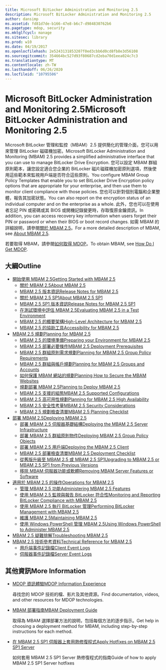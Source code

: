 ```yaml
---
title: Microsoft BitLocker Administration and Monitoring 2.5
description: Microsoft BitLocker Administration and Monitoring 2.5
author: dansimp
ms.assetid: fd81d7de-b166-47e8-b6c7-d984830762b6
ms.pagetype: mdop, security
ms.mktglfcycl: manage
ms.sitesec: library
ms.prod: w10
ms.date: 04/19/2017
ms.openlocfilehash: 2e5243131853207f0ed3cbb6d0cd8fb8e3d56108
ms.sourcegitcommit: 354664bc527d93f80687cd2eba70d1eea024c7c3
ms.translationtype: MT
ms.contentlocale: zh-TW
ms.lasthandoff: 06/26/2020
ms.locfileid: "10795506"
---
```

# <span data-ttu-id="f2f4d-103">Microsoft BitLocker Administration and Monitoring 2.5</span><span class="sxs-lookup"><span data-stu-id="f2f4d-103">Microsoft BitLocker Administration and Monitoring 2.5</span></span>

<span data-ttu-id="f2f4d-104">Microsoft BitLocker 管理和監控（MBAM）2.5 提供簡化的管理介面，您可以用來管理 BitLocker 磁碟機加密。</span><span class="sxs-lookup"><span data-stu-id="f2f4d-104">Microsoft BitLocker Administration and Monitoring (MBAM) 2.5 provides a simplified administrative interface that you can use to manage BitLocker Drive Encryption.</span></span> <span data-ttu-id="f2f4d-105">您可以設定 MBAM 群組原則範本，讓您設定適合您企業的 BitLocker 磁片磁碟機加密原則選項，然後使用這些範本來監視用戶端是否符合這些原則。</span><span class="sxs-lookup"><span data-stu-id="f2f4d-105">You configure MBAM Group Policy Templates that enable you to set BitLocker Drive Encryption policy options that are appropriate for your enterprise, and then use them to monitor client compliance with those policies.</span></span> <span data-ttu-id="f2f4d-106">您也可以針對個別電腦和企業整體，報告其加密狀態。</span><span class="sxs-lookup"><span data-stu-id="f2f4d-106">You can also report on the encryption status of an individual computer and on the enterprise as a whole.</span></span> <span data-ttu-id="f2f4d-107">此外，您也可以在使用者忘記 PIN 或密碼或其 BIOS 或開機記錄變更時，存取復原金鑰資訊。</span><span class="sxs-lookup"><span data-stu-id="f2f4d-107">In addition, you can access recovery key information when users forget their PIN or password or when their BIOS or boot record changes.</span></span> <span data-ttu-id="f2f4d-108">如需 MBAM 的詳細說明，請參閱[關於 MBAM 2.5](about-mbam-25.md)。</span><span class="sxs-lookup"><span data-stu-id="f2f4d-108">For a more detailed description of MBAM, see [About MBAM 2.5](about-mbam-25.md).</span></span>

<span data-ttu-id="f2f4d-109">若要取得 MBAM，請參閱[如何取得 MDOP](https://docs.microsoft.com/microsoft-desktop-optimization-pack/index#how-to-get-mdop)。</span><span class="sxs-lookup"><span data-stu-id="f2f4d-109">To obtain MBAM, see [How Do I Get MDOP](https://docs.microsoft.com/microsoft-desktop-optimization-pack/index#how-to-get-mdop).</span></span>

## <span data-ttu-id="f2f4d-110">大綱</span><span class="sxs-lookup"><span data-stu-id="f2f4d-110">Outline</span></span>

- <a href="" id="getting-started-with-mbam-2-5"></a>[<span data-ttu-id="f2f4d-111">開始使用 MBAM 2.5</span><span class="sxs-lookup"><span data-stu-id="f2f4d-111">Getting Started with MBAM 2.5</span></span>](getting-started-with-mbam-25.md)
  - [<span data-ttu-id="f2f4d-112">關於 MBAM 2.5</span><span class="sxs-lookup"><span data-stu-id="f2f4d-112">About MBAM 2.5</span></span>](about-mbam-25.md)
  - [<span data-ttu-id="f2f4d-113">MBAM 2.5 版本資訊</span><span class="sxs-lookup"><span data-stu-id="f2f4d-113">Release Notes for MBAM 2.5</span></span>](release-notes-for-mbam-25.md)
  - [<span data-ttu-id="f2f4d-114">關於 MBAM 2.5 SP1</span><span class="sxs-lookup"><span data-stu-id="f2f4d-114">About MBAM 2.5 SP1</span></span>](about-mbam-25-sp1.md)
  - [<span data-ttu-id="f2f4d-115">MBAM 2.5 SP1 版本資訊</span><span class="sxs-lookup"><span data-stu-id="f2f4d-115">Release Notes for MBAM 2.5 SP1</span></span>](release-notes-for-mbam-25-sp1.md)
  - [<span data-ttu-id="f2f4d-116">在測試環境中評估 MBAM 2.5</span><span class="sxs-lookup"><span data-stu-id="f2f4d-116">Evaluating MBAM 2.5 in a Test Environment</span></span>](evaluating-mbam-25-in-a-test-environment.md)
  - [<span data-ttu-id="f2f4d-117">MBAM 2.5 的概要架構</span><span class="sxs-lookup"><span data-stu-id="f2f4d-117">High-Level Architecture for MBAM 2.5</span></span>](high-level-architecture-for-mbam-25.md)
  - [<span data-ttu-id="f2f4d-118">MBAM 2.5 的協助工具</span><span class="sxs-lookup"><span data-stu-id="f2f4d-118">Accessibility for MBAM 2.5</span></span>](accessibility-for-mbam-25.md)
- <a href="" id="planning-for-mbam-2-5"></a>[<span data-ttu-id="f2f4d-119">MBAM 2.5 規劃</span><span class="sxs-lookup"><span data-stu-id="f2f4d-119">Planning for MBAM 2.5</span></span>](planning-for-mbam-25.md)
  - [<span data-ttu-id="f2f4d-120">MBAM 2.5 的環境準備</span><span class="sxs-lookup"><span data-stu-id="f2f4d-120">Preparing your Environment for MBAM 2.5</span></span>](preparing-your-environment-for-mbam-25.md)
  - [<span data-ttu-id="f2f4d-121">MBAM 2.5 部署必要條件</span><span class="sxs-lookup"><span data-stu-id="f2f4d-121">MBAM 2.5 Deployment Prerequisites</span></span>](mbam-25-deployment-prerequisites.md)
  - [<span data-ttu-id="f2f4d-122">MBAM 2.5 群組原則需求規劃</span><span class="sxs-lookup"><span data-stu-id="f2f4d-122">Planning for MBAM 2.5 Group Policy Requirements</span></span>](planning-for-mbam-25-group-policy-requirements.md)
  - [<span data-ttu-id="f2f4d-123">MBAM 2.5 群組與帳戶規劃</span><span class="sxs-lookup"><span data-stu-id="f2f4d-123">Planning for MBAM 2.5 Groups and Accounts</span></span>](planning-for-mbam-25-groups-and-accounts.md)
  - [<span data-ttu-id="f2f4d-124">如何保護 MBAM 網站的規劃</span><span class="sxs-lookup"><span data-stu-id="f2f4d-124">Planning How to Secure the MBAM Websites</span></span>](planning-how-to-secure-the-mbam-websites.md)
  - [<span data-ttu-id="f2f4d-125">規劃部署 MBAM 2.5</span><span class="sxs-lookup"><span data-stu-id="f2f4d-125">Planning to Deploy MBAM 2.5</span></span>](planning-to-deploy-mbam-25.md)
  - [<span data-ttu-id="f2f4d-126">MBAM 2.5 支援的組態</span><span class="sxs-lookup"><span data-stu-id="f2f4d-126">MBAM 2.5 Supported Configurations</span></span>](mbam-25-supported-configurations.md)
  - [<span data-ttu-id="f2f4d-127">MBAM 2.5 高可用性規劃</span><span class="sxs-lookup"><span data-stu-id="f2f4d-127">Planning for MBAM 2.5 High Availability</span></span>](planning-for-mbam-25-high-availability.md)
  - [<span data-ttu-id="f2f4d-128">MBAM 2.5 安全性考量</span><span class="sxs-lookup"><span data-stu-id="f2f4d-128">MBAM 2.5 Security Considerations</span></span>](mbam-25-security-considerations.md)
  - [<span data-ttu-id="f2f4d-129">MBAM 2.5 規劃檢查清單</span><span class="sxs-lookup"><span data-stu-id="f2f4d-129">MBAM 2.5 Planning Checklist</span></span>](mbam-25-planning-checklist.md)
- <a href="" id="deploying-mbam-2-5"></a>[<span data-ttu-id="f2f4d-130">部署 MBAM 2.5</span><span class="sxs-lookup"><span data-stu-id="f2f4d-130">Deploying MBAM 2.5</span></span>](deploying-mbam-25.md)
  - [<span data-ttu-id="f2f4d-131">部署 MBAM 2.5 伺服器基礎結構</span><span class="sxs-lookup"><span data-stu-id="f2f4d-131">Deploying the MBAM 2.5 Server Infrastructure</span></span>](deploying-the-mbam-25-server-infrastructure.md)
  - [<span data-ttu-id="f2f4d-132">部署 MBAM 2.5 群組原則物件</span><span class="sxs-lookup"><span data-stu-id="f2f4d-132">Deploying MBAM 2.5 Group Policy Objects</span></span>](deploying-mbam-25-group-policy-objects.md)
  - [<span data-ttu-id="f2f4d-133">部署 MBAM 2.5 用戶端</span><span class="sxs-lookup"><span data-stu-id="f2f4d-133">Deploying the MBAM 2.5 Client</span></span>](deploying-the-mbam-25-client.md)
  - [<span data-ttu-id="f2f4d-134">MBAM 2.5 部署檢查清單</span><span class="sxs-lookup"><span data-stu-id="f2f4d-134">MBAM 2.5 Deployment Checklist</span></span>](mbam-25-deployment-checklist.md)
  - [<span data-ttu-id="f2f4d-135">從舊版升級至 MBAM 2.5 或 MBAM 2.5 SP1</span><span class="sxs-lookup"><span data-stu-id="f2f4d-135">Upgrading to MBAM 2.5 or MBAM 2.5 SP1 from Previous Versions</span></span>](upgrading-to-mbam-25-or-mbam-25-sp1-from-previous-versions.md)
  - [<span data-ttu-id="f2f4d-136">移除 MBAM 伺服器功能或軟體</span><span class="sxs-lookup"><span data-stu-id="f2f4d-136">Removing MBAM Server Features or Software</span></span>](removing-mbam-server-features-or-software.md)
- <a href="" id="operations-for-mbam-2-5"></a>[<span data-ttu-id="f2f4d-137">適用於 MBAM 2.5 的操作</span><span class="sxs-lookup"><span data-stu-id="f2f4d-137">Operations for MBAM 2.5</span></span>](operations-for-mbam-25.md)
  - [<span data-ttu-id="f2f4d-138">管理 MBAM 2.5 功能</span><span class="sxs-lookup"><span data-stu-id="f2f4d-138">Administering MBAM 2.5 Features</span></span>](administering-mbam-25-features.md)
  - [<span data-ttu-id="f2f4d-139">使用 MBAM 2.5 監視與報告 BitLocker 符合性</span><span class="sxs-lookup"><span data-stu-id="f2f4d-139">Monitoring and Reporting BitLocker Compliance with MBAM 2.5</span></span>](monitoring-and-reporting-bitlocker-compliance-with-mbam-25.md)
  - [<span data-ttu-id="f2f4d-140">使用 MBAM 2.5 執行 BitLocker 管理</span><span class="sxs-lookup"><span data-stu-id="f2f4d-140">Performing BitLocker Management with MBAM 2.5</span></span>](performing-bitlocker-management-with-mbam-25.md)
  - [<span data-ttu-id="f2f4d-141">維護 MBAM 2.5</span><span class="sxs-lookup"><span data-stu-id="f2f4d-141">Maintaining MBAM 2.5</span></span>](maintaining-mbam-25.md)
  - [<span data-ttu-id="f2f4d-142">使用 Windows PowerShell 管理 MBAM 2.5</span><span class="sxs-lookup"><span data-stu-id="f2f4d-142">Using Windows PowerShell to Administer MBAM 2.5</span></span>](using-windows-powershell-to-administer-mbam-25.md)
- <a href="" id="troubleshooting-mbam-2-5"></a>[<span data-ttu-id="f2f4d-143">MBAM 2.5 疑難排解</span><span class="sxs-lookup"><span data-stu-id="f2f4d-143">Troubleshooting MBAM 2.5</span></span>](troubleshooting-mbam-25.md)
- <a href="" id="technical-reference-for-mbam-2-5"></a>[<span data-ttu-id="f2f4d-144">MBAM 2.5 技術參考資料</span><span class="sxs-lookup"><span data-stu-id="f2f4d-144">Technical Reference for MBAM 2.5</span></span>](technical-reference-for-mbam-25.md)
  - [<span data-ttu-id="f2f4d-145">用戶端事件記錄檔</span><span class="sxs-lookup"><span data-stu-id="f2f4d-145">Client Event Logs</span></span>](client-event-logs.md)
  - [<span data-ttu-id="f2f4d-146">伺服器事件記錄檔</span><span class="sxs-lookup"><span data-stu-id="f2f4d-146">Server Event Logs</span></span>](server-event-logs.md)

## <span data-ttu-id="f2f4d-147">其他資訊</span><span class="sxs-lookup"><span data-stu-id="f2f4d-147">More Information</span></span>

- [<span data-ttu-id="f2f4d-148">MDOP 資訊體驗</span><span class="sxs-lookup"><span data-stu-id="f2f4d-148">MDOP Information Experience</span></span>](index.md)

  <span data-ttu-id="f2f4d-149">尋找您的 MDOP 技術的檔、影片及其他資源。</span><span class="sxs-lookup"><span data-stu-id="f2f4d-149">Find documentation, videos, and other resources for MDOP technologies.</span></span>

- [<span data-ttu-id="f2f4d-150">MBAM 部署指南</span><span class="sxs-lookup"><span data-stu-id="f2f4d-150">MBAM Deployment Guide</span></span>](https://www.microsoft.com/download/details.aspx?id=38398)

  <span data-ttu-id="f2f4d-151">取得為 MBAM 選擇部署方法的說明，包括每個方法的逐步指示。</span><span class="sxs-lookup"><span data-stu-id="f2f4d-151">Get help in choosing a deployment method for MBAM, including step-by-step instructions for each method.</span></span>
    
- [<span data-ttu-id="f2f4d-152">在 MBAM 2.5 SP1 伺服器上套用熱修復程式</span><span class="sxs-lookup"><span data-stu-id="f2f4d-152">Apply Hotfixes on MBAM 2.5 SP1 Server</span></span>](apply-hotfix-for-mbam-25-sp1.md)

  <span data-ttu-id="f2f4d-153">如何套用 MBAM 2.5 SP1 Server 熱修復程式的指南</span><span class="sxs-lookup"><span data-stu-id="f2f4d-153">Guide of how to apply MBAM 2.5 SP1 Server hotfixes</span></span>
